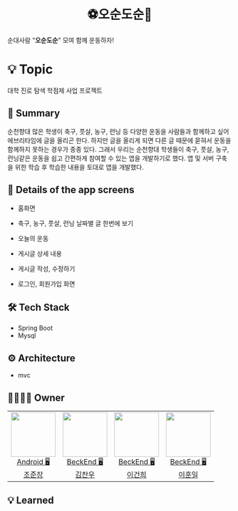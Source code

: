 <h1 align="center">⚽오순도순🏀</h1>

순대사람 "**오순도순**" 모여 함께 운동하자!


# 💡 Topic
대학 진로 탐색 학점제 사업 프로젝트

## 📝 Summary
순천향대 많은 학생이 축구, 풋살, 농구, 런닝 등 다양한 운동을 사람들과 함께하고 싶어 에브리타임에 글을 올리곤 한다.
하지만 글을 올리게 되면 다른 글 때문에 묻혀서 운동을 함께하지 못하는 경우가 종종 있다. 
그래서 우리는 순천향대 학생들이 축구, 풋살, 농구, 런닝같은 운동을 쉽고 간편하게 참여할 수 있는 앱을 개발하기로 했다.
 앱 및 서버 구축을 위한 학습 후 학습한 내용을 토대로 앱을 개발했다.


## 📖 Details of the app screens

- 홈화면

- 축구, 농구, 풋살, 런닝 날짜별 글 한번에 보기

- 오늘의 운동

- 게시글 상세 내용

- 게시글 작성, 수정하기

- 로그인, 회원가입 화면



## 🛠️ ****Tech Stack****

- Spring Boot
- Mysql


## ⚙️ Architecture

- mvc

## 👨‍👩‍👧‍👦 Owner

<table>

  <td align=center>
  <a href="https://github.com/junjange">
  <img src="https://avatars.githubusercontent.com/u/69571848?v=4" width="100px"  />
  <br/>
  Android 🖥
  <br/>
  조준장
  </a>
  </td>
 
  <td align=center>
  <a href="https://github.com/chanu2">
  <img src="https://avatars.githubusercontent.com/u/96942183?v=4" width="100px"  />
  <br/>
  BeckEnd 🖥
  <br/>
  김찬우
  </a>
  </td>
  
  <td align=center>
  <a href="https://github.com/GeonHui2">
  <img src="https://avatars.githubusercontent.com/u/92250144?v=4" width="100px"  />
  <br/>
  BeckEnd 🖥
  <br/>
  이건희
  </a>
  </td>
  
  <td align=center>
  <a href="https://github.com/Leehunil">
  <img src="https://avatars.githubusercontent.com/u/104710245?v=4" width="100px"  />
  <br/>
  BeckEnd 🖥
  <br/>
  이훈일
  </a>
  </td>
</tr>
 
  
</table>


## 💡 ****Learned****


